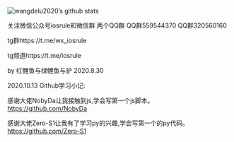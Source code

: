 
![wangdelu2020’s github stats](https://github-readme-stats.vercel.app/api?username=wangdelu2020&show_icons=true&theme=vue)

关注微信公众号iosrule和微信群 
两个QQ群
QQ群559544370
QQ群320560160

tg群https://t.me/wx_iosrule


tg频道https://t.me/iosrule


by 红鲤鱼与绿鲤鱼与驴  2020.8.30


2020.10.13 Github学习小记:

感谢大佬NobyDa让我接触到js,学会写第一个js脚本。
https://github.com/NobyDa

感谢大佬Zero-S1让我有了学习py的兴趣,学会写第一个的py代码。
https://github.com/Zero-S1
